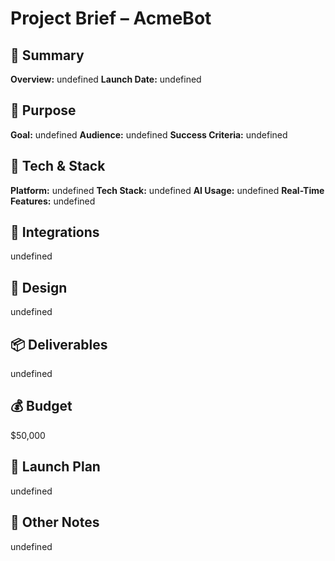 # Project Brief – AcmeBot

## 🧾 Summary
**Overview:** undefined
**Launch Date:** undefined

## 🧠 Purpose
**Goal:** undefined
**Audience:** undefined
**Success Criteria:** undefined

## 🔌 Tech & Stack
**Platform:** undefined
**Tech Stack:** undefined
**AI Usage:** undefined
**Real-Time Features:** undefined

## 🔗 Integrations
undefined

## 🎨 Design
undefined

## 📦 Deliverables
undefined

## 💰 Budget
$50,000

## 🚀 Launch Plan
undefined

## 📝 Other Notes
undefined
